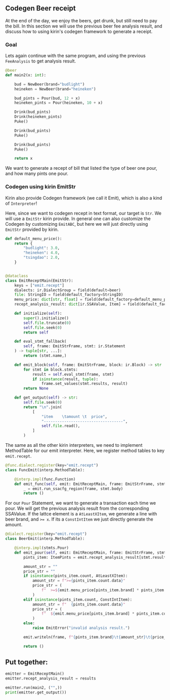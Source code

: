 ## Codegen Beer receipt

At the end of the day, we enjoy the beers, get drunk, but still need to pay the bill.
In this section we will use the previous beer fee analysis result, and discuss how to using kirin's codegen framework to generate a receipt.

### Goal

Lets again continue with the same program, and using the previous `FeeAnalysis` to get analysis result.
```python
@beer
def main2(x: int):

    bud = NewBeer(brand="budlight")
    heineken = NewBeer(brand="heineken")

    bud_pints = Pour(bud, 12 + x)
    heineken_pints = Pour(heineken, 10 + x)

    Drink(bud_pints)
    Drink(heineken_pints)
    Puke()

    Drink(bud_pints)
    Puke()

    Drink(bud_pints)
    Puke()

    return x
```

We want to generate a recept of bill that listed the type of beer one pour, and how many pints one pour.

### Codegen using kirin EmitStr
Kirin also provide Codegen framework (we call it Emit), which is also a kind of `Interpreter`!

Here, since we want to codegen recept in text format, our target is `Str`. We will use a `EmitStr` kirin provide. In general one can also customize the Codegen by customizing `EmitABC`, but here we will just directly using `EmitStr` provided by kirin.

```python
def default_menu_price():
    return {
        "budlight": 3.0,
        "heineken": 4.0,
        "tsingdao": 2.0,
    }


@dataclass
class EmitReceptMain(EmitStr):
    keys = ["emit.recept"]
    dialects: ir.DialectGroup = field(default=beer)
    file: StringIO = field(default_factory=StringIO)
    menu_price: dict[str, float] = field(default_factory=default_menu_price)
    recept_analysis_result: dict[ir.SSAValue, Item] = field(default_factory=dict)

    def initialize(self):
        super().initialize()
        self.file.truncate(0)
        self.file.seek(0)
        return self

    def eval_stmt_fallback(
        self, frame: EmitStrFrame, stmt: ir.Statement
    ) -> tuple[str, ...]:
        return (stmt.name,)

    def emit_block(self, frame: EmitStrFrame, block: ir.Block) -> str | None:
        for stmt in block.stmts:
            result = self.eval_stmt(frame, stmt)
            if isinstance(result, tuple):
                frame.set_values(stmt.results, result)
        return None

    def get_output(self) -> str:
        self.file.seek(0)
        return "\n".join(
            [
                "item    \tamount \t  price",
                "-----------------------------------",
                self.file.read(),
            ]
        )
```

The same as all the other kirin interpreters, we need to implement MethodTable for our emit interpreter. Here, we register method tables to key `emit.recept`.

```python
@func.dialect.register(key="emit.recept")
class FuncEmit(interp.MethodTable):

    @interp.impl(func.Function)
    def emit_func(self, emit: EmitReceptMain, frame: EmitStrFrame, stmt: func.Function):
        _ = emit.run_ssacfg_region(frame, stmt.body)
        return ()
```

For our `Pour` Statement, we want to generate a transaction each time we pour. We will get the previous analysis result from the corresponding SSAValue. If the lattce element is a `AtLeastXItem`, we generate a line with beer brand, and `>= x`. If its a `ConstIntItem` we just directly generate the amount.

```python
@dialect.register(key="emit.recept")
class BeerEmit(interp.MethodTable):

    @interp.impl(stmts.Pour)
    def emit_pour(self, emit: EmitReceptMain, frame: EmitStrFrame, stmt: stmts.Pour):
        pints_item: ItemPints = emit.recept_analysis_result[stmt.result]

        amount_str = ""
        price_str = ""
        if isinstance(pints_item.count, AtLeastXItem):
            amount_str = f">={pints_item.count.data}"
            price_str = (
                f"  >=${emit.menu_price[pints_item.brand] * pints_item.count.data}"
            )
        elif isinstance(pints_item.count, ConstIntItem):
            amount_str = f"  {pints_item.count.data}"
            price_str = (
                f"  ${emit.menu_price[pints_item.brand] * pints_item.count.data}"
            )
        else:
            raise EmitError("invalid analysis result.")

        emit.writeln(frame, f"{pints_item.brand}\t{amount_str}\t{price_str}")

        return ()
```

## Put together:

```python
emitter = EmitReceptMain()
emitter.recept_analysis_result = results

emitter.run(main2, ("",))
print(emitter.get_output())
```
